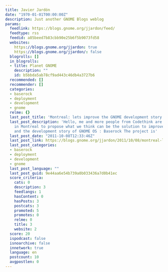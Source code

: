 ```yaml
---
title: Javier Jardón
date: "1970-01-01T00:00:00Z"
description: Just another GNOME Blogs weblog
params:
  feedlink: https://blogs.gnome.org/jjardon/feed/
  feedtype: rss
  feedid: a85beed7b83cbb90e25b6f5b9073fd58
  websites:
    https://blogs.gnome.org/jjardon: true
    https://blogs.gnome.org/jjardon/: false
  blogrolls: []
  in_blogrolls:
  - title: Planet GNOME
    description: ""
    id: b5bbda5ab78cf9ad443c46db4a3727b6
  recommended: []
  recommender: []
  categories:
  - baserock
  - deployment
  - development
  - gnome
  relme: {}
  last_post_title: 'Montreal: lets improve the GNOME development story'
  last_post_description: 'Hello, me and more people from Codethink are going to be
    in Montreal to propose what we think can be the solution to improve the build
    and the development story of GNOME OS : Baserock The project is'
  last_post_date: "2011-10-08T12:33:46Z"
  last_post_link: https://blogs.gnome.org/jjardon/2011/10/08/montreal-lets-improve-the-gnome-development-history/
  last_post_categories:
  - baserock
  - deployment
  - development
  - gnome
  last_post_language: ""
  last_post_guid: 9e44aa6e54b739a0b033436a7d0b41ec
  score_criteria:
    cats: 0
    description: 3
    feedlangs: 1
    hasContent: 0
    hasPosts: 3
    postcats: 3
    promoted: 5
    promotes: 0
    relme: 0
    title: 3
    website: 2
  score: 20
  ispodcast: false
  isnoarchive: false
  innetwork: true
  language: en
  postcount: 10
  avgpostlen: 0
---
```

